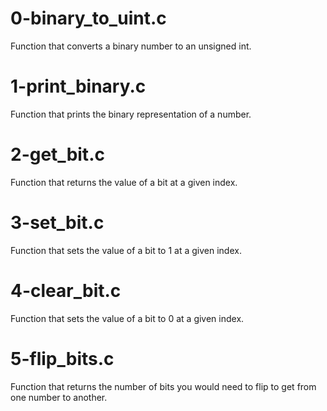 # 0-binary_to_uint.c
Function that converts a binary number to an unsigned int.

# 1-print_binary.c
Function that prints the binary representation of a number.

# 2-get_bit.c
Function that returns the value of a bit at a given index.

# 3-set_bit.c
Function that sets the value of a bit to 1 at a given index.

# 4-clear_bit.c
Function that sets the value of a bit to 0 at a given index.

# 5-flip_bits.c
Function that returns the number of bits you would need to flip to get from one number to another.

# 

















